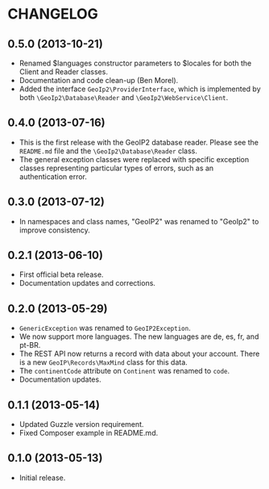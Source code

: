 CHANGELOG
=========

0.5.0 (2013-10-21)
------------------

* Renamed $languages constructor parameters to $locales for both the Client
  and Reader classes.
* Documentation and code clean-up (Ben Morel).
* Added the interface `GeoIp2\ProviderInterface`, which is implemented by both
  `\GeoIp2\Database\Reader` and `\GeoIp2\WebService\Client`.

0.4.0 (2013-07-16)
------------------

* This is the first release with the GeoIP2 database reader. Please see the
  `README.md` file and the `\GeoIp2\Database\Reader` class.
* The general exception classes were replaced with specific exception classes
  representing particular types of errors, such as an authentication error.

0.3.0 (2013-07-12)
------------------

* In namespaces and class names, "GeoIP2" was renamed to "GeoIp2" to improve
  consistency.

0.2.1 (2013-06-10)
------------------

* First official beta release.
* Documentation updates and corrections.

0.2.0 (2013-05-29)
------------------

* `GenericException` was renamed to `GeoIP2Exception`.
* We now support more languages. The new languages are de, es, fr, and pt-BR.
* The REST API now returns a record with data about your account. There is
  a new `GeoIP\Records\MaxMind` class for this data.
* The `continentCode` attribute on `Continent` was renamed to `code`.
* Documentation updates.

0.1.1 (2013-05-14)
------------------

* Updated Guzzle version requirement.
* Fixed Composer example in README.md.


0.1.0 (2013-05-13)
------------------

* Initial release.
